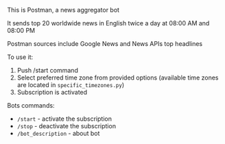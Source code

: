 This is Postman, a news aggregator bot

It sends top 20 worldwide news in English twice a day at 08:00 AM and 08:00 PM

Postman sources include Google News and News APIs top headlines

To use it:

1. Push /start command
2. Select preferred time zone from provided options (available time zones are located in `specific_timezones.py`)
3. Subscription is activated

Bots commands:

* `/start` - activate the subscription
* `/stop` - deactivate the subscription
* `/bot_description` - about bot

